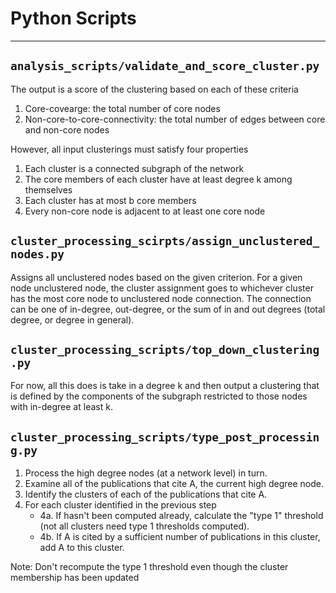 # Python Scripts
---
## `analysis_scripts/validate_and_score_cluster.py`
The output is a score of the clustering based on each of these criteria
1. Core-covearge: the total number of core nodes
2. Non-core-to-core-connectivity: the total number of edges between core and non-core nodes

However, all input clusterings must satisfy four properties
1. Each cluster is a connected subgraph of the network
2. The core members of each cluster have at least degree k among themselves
3. Each cluster has at most b core members
4. Every non-core node is adjacent to at least one core node

## `cluster_processing_scirpts/assign_unclustered_nodes.py`
Assigns all unclustered nodes based on the given criterion. For a given node unclustered node, the cluster assignment goes to whichever cluster has the most core node to unclustered node connection. The connection can be one of in-degree, out-degree, or the sum of in and out degrees (total degree, or degree in general).

## `cluster_processing_scripts/top_down_clustering.py`
For now, all this does is take in a degree k and then output a clustering that is defined by the components of the subgraph restricted to those nodes with in-degree at least k.

## `cluster_processing_scripts/type_post_processing.py`
1. Process the high degree nodes (at a network level) in turn.
2. Examine all of the publications that cite A, the current high degree node.
3. Identify the clusters of each of the publications that cite A.
4. For each cluster identified in the previous step
    - 4a. If hasn't been computed already, calculate the "type 1" threshold (not all clusters need type 1 thresholds computed).
    - 4b. If A is cited by a sufficient number of publications in this cluster, add A to this cluster.

Note: Don't recompute the type 1 threshold even though the cluster membership has been updated



